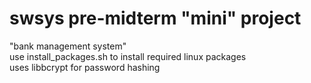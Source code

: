 # swsys pre-midterm "mini" project
"bank management system"  
use install_packages.sh to install required linux packages  
uses libbcrypt for password hashing